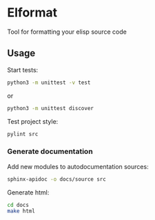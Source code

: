# Elformat
Tool for formatting your elisp source code

## Usage
Start tests:
```bash
python3 -m unittest -v test
```
or
```bash
python3 -m unittest discover
```
Test project style:
```bash
pylint src
```

### Generate documentation
Add new modules to autodocumentation sources:
```bash
sphinx-apidoc -o docs/source src
```

Generate html:
```bash
cd docs
make html
```
